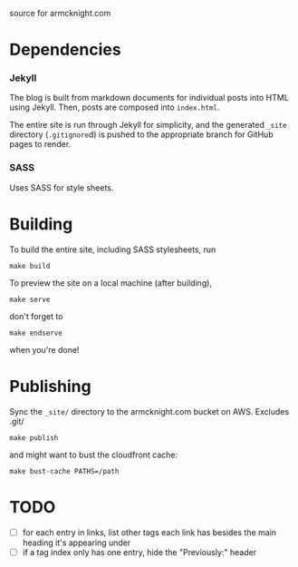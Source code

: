 source for armcknight.com

# Dependencies

### Jekyll

The blog is built from markdown documents for individual posts into HTML using Jekyll. Then, posts are composed into `index.html`.

The entire site is run through Jekyll for simplicity, and the generated `_site` directory (`.gitignore`d) is pushed to the appropriate branch for GitHub pages to render.

### SASS

Uses SASS for style sheets.

# Building

To build the entire site, including SASS stylesheets, run

	make build

To preview the site on a local machine (after building),

	make serve

don't forget to

	make endserve

when you're done!

# Publishing

Sync the `_site/` directory to the armcknight.com bucket on AWS. Excludes .git/

	make publish

and might want to bust the cloudfront cache:

    make bust-cache PATHS=/path

# TODO

- [ ] for each entry in links, list other tags each link has besides the main heading it's appearing under
- [ ] if a tag index only has one entry, hide the "Previously:" header
